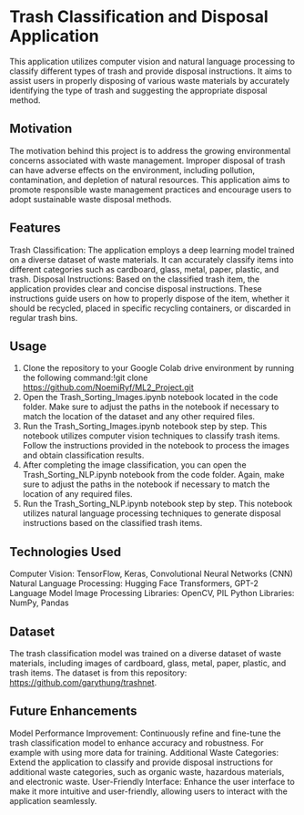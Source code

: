 # Trash Classification and Disposal Application 
This application utilizes computer vision and natural language processing to classify different types of trash and provide disposal instructions. It aims to assist users in properly disposing of various waste materials by accurately identifying the type of trash and suggesting the appropriate disposal method.

## Motivation
The motivation behind this project is to address the growing environmental concerns associated with waste management. Improper disposal of trash can have adverse effects on the environment, including pollution, contamination, and depletion of natural resources. This application aims to promote responsible waste management practices and encourage users to adopt sustainable waste disposal methods.

## Features
Trash Classification: The application employs a deep learning model trained on a diverse dataset of waste materials. It can accurately classify items into different categories such as cardboard, glass, metal, paper, plastic, and trash.
Disposal Instructions: Based on the classified trash item, the application provides clear and concise disposal instructions. These instructions guide users on how to properly dispose of the item, whether it should be recycled, placed in specific recycling containers, or discarded in regular trash bins.

## Usage
1. Clone the repository to your Google Colab drive environment by running the following command:!git clone https://github.com/NoemiRyf/ML2_Project.git
2. Open the Trash_Sorting_Images.ipynb notebook located in the code folder. Make sure to adjust the paths in the notebook if necessary to match the location of the dataset and any other required files.
3. Run the Trash_Sorting_Images.ipynb notebook step by step. This notebook utilizes computer vision techniques to classify trash items. Follow the instructions provided in the notebook to process the images and obtain classification results.
4. After completing the image classification, you can open the Trash_Sorting_NLP.ipynb notebook from the code folder. Again, make sure to adjust the paths in the notebook if necessary to match the location of any required files.
5. Run the Trash_Sorting_NLP.ipynb notebook step by step. This notebook utilizes natural language processing techniques to generate disposal instructions based on the classified trash items. 

## Technologies Used
Computer Vision: TensorFlow, Keras, Convolutional Neural Networks (CNN)
Natural Language Processing: Hugging Face Transformers, GPT-2 Language Model
Image Processing Libraries: OpenCV, PIL
Python Libraries: NumPy, Pandas

## Dataset
The trash classification model was trained on a diverse dataset of waste materials, including images of cardboard, glass, metal, paper, plastic, and trash items. The dataset is from this repository: https://github.com/garythung/trashnet.

## Future Enhancements
Model Performance Improvement: Continuously refine and fine-tune the trash classification model to enhance accuracy and robustness. For example with using more data for training.
Additional Waste Categories: Extend the application to classify and provide disposal instructions for additional waste categories, such as organic waste, hazardous materials, and electronic waste.
User-Friendly Interface: Enhance the user interface to make it more intuitive and user-friendly, allowing users to interact with the application seamlessly.
